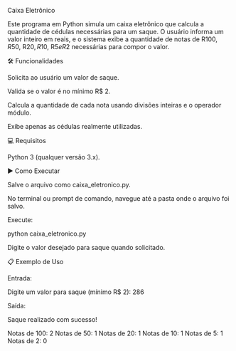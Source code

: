 Caixa Eletrônico

Este programa em Python simula um caixa eletrônico que calcula a quantidade de cédulas necessárias para um saque.
O usuário informa um valor inteiro em reais, e o sistema exibe a quantidade de notas de R$100, R$50, R$20, R$10, R$5 e R$2 necessárias para compor o valor.

🛠️ Funcionalidades

Solicita ao usuário um valor de saque.

Valida se o valor é no mínimo R$ 2.

Calcula a quantidade de cada nota usando divisões inteiras e o operador módulo.

Exibe apenas as cédulas realmente utilizadas.

💻 Requisitos

Python 3 (qualquer versão 3.x).

▶️ Como Executar

Salve o arquivo como caixa_eletronico.py.

No terminal ou prompt de comando, navegue até a pasta onde o arquivo foi salvo.

Execute:

python caixa_eletronico.py


Digite o valor desejado para saque quando solicitado.

📋 Exemplo de Uso

Entrada:

Digite um valor para saque (mínimo R$ 2): 286


Saída:

Saque realizado com sucesso!

Notas de 100: 2
Notas de 50: 1
Notas de 20: 1
Notas de 10: 1
Notas de 5: 1
Notas de 2: 0
